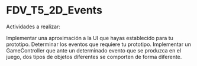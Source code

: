 # FDV_T5_2D_Events
 
Actividades a realizar:

Implementar una aproximación a la UI que hayas establecido para tu prototipo.
Determinar los eventos que requiere tu prototipo.
Implementar un GameController que ante un determinado evento que se produzca en el juego, dos tipos de objetos diferentes se comporten de forma diferente.
